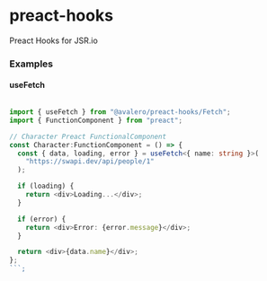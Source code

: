 # preact-hooks
Preact Hooks for JSR.io

### Examples

#### useFetch

```typescript

import { useFetch } from "@avalero/preact-hooks/Fetch";
import { FunctionComponent } from "preact";

// Character Preact FunctionalComponent
const Character:FunctionComponent = () => {
  const { data, loading, error } = useFetch<{ name: string }>(
    "https://swapi.dev/api/people/1"
  );

  if (loading) {
    return <div>Loading...</div>;
  }

  if (error) {
    return <div>Error: {error.message}</div>;
  }

  return <div>{data.name}</div>;
};
```;